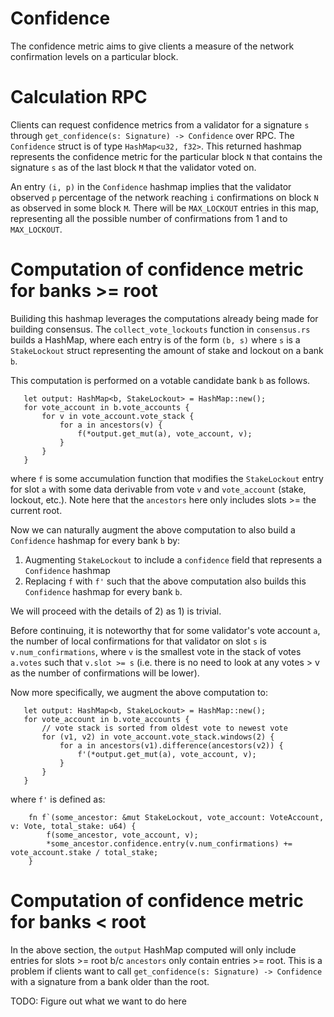 # Confidence

The confidence metric aims to give clients a measure of the network confirmation levels on a particular block.

# Calculation RPC

Clients can request confidence metrics from a validator for a signature `s` through `get_confidence(s: Signature) -> Confidence` over RPC. The `Confidence` struct is of type `HashMap<u32, f32>`. This returned hashmap represents the confidence metric for the particular block `N` that contains the signature `s` as of the last block `M` that the validator voted on. 

An entry `(i, p)` in the `Confidence` hashmap implies that the validator observed `p` percentage of the network reaching `i` confirmations on block `N` as observed in some block `M`. There will be `MAX_LOCKOUT` entries in this map, representing all the possible number of confirmations from 1 and to `MAX_LOCKOUT`.

# Computation of confidence metric for banks >= root

Builiding this hashmap leverages the computations already being made for building consensus. The `collect_vote_lockouts` function in `consensus.rs` builds a HashMap, where each entry is of the form `(b, s)` where `s` is a `StakeLockout` struct representing the amount of stake and lockout on a bank `b`.

This computation is performed on a votable candidate bank `b` as follows.

```
   let output: HashMap<b, StakeLockout> = HashMap::new();
   for vote_account in b.vote_accounts {
       for v in vote_account.vote_stack {
           for a in ancestors(v) {
               f(*output.get_mut(a), vote_account, v);
           }
       }
   }
```

where `f` is some accumulation function that modifies the `StakeLockout` entry for slot `a` with some data derivable from vote `v` and `vote_account` (stake, lockout, etc.). Note here that the `ancestors` here only includes slots >= the current root. 

Now we can naturally augment the above computation to also build a `Confidence` hashmap for every bank `b` by: 
1) Augmenting `StakeLockout` to include a `confidence` field that represents a `Confidence` hashmap
2) Replacing `f` with `f'` such that the above computation also builds this `Confidence` hashmap for every bank `b`.

We will proceed with the details of 2) as 1) is trivial.

Before continuing, it is noteworthy that for some validator's vote account `a`, the number of local confirmations for that validator on slot `s` is `v.num_confirmations`, where `v` is the smallest vote in the stack of votes `a.votes` such that `v.slot >= s` (i.e. there is no need to look at any votes > v as the number of confirmations will be lower).

Now more specifically, we augment the above computation to:

```
   let output: HashMap<b, StakeLockout> = HashMap::new();
   for vote_account in b.vote_accounts {
       // vote stack is sorted from oldest vote to newest vote
       for (v1, v2) in vote_account.vote_stack.windows(2) {
           for a in ancestors(v1).difference(ancestors(v2)) {
               f'(*output.get_mut(a), vote_account, v);
           }
       }
   }
```

where `f'` is defined as:
```
    fn f`(some_ancestor: &mut StakeLockout, vote_account: VoteAccount, v: Vote, total_stake: u64) {
        f(some_ancestor, vote_account, v);
        *some_ancestor.confidence.entry(v.num_confirmations) += vote_account.stake / total_stake;
    }
```

# Computation of confidence metric for banks < root
In the above section, the `output` HashMap computed will only include entries for slots >= root b/c `ancestors` only contain entries >= root. This is a problem if clients want to call `get_confidence(s: Signature) -> Confidence` with a signature from a bank older than the root.

TODO: Figure out what we want to do here




